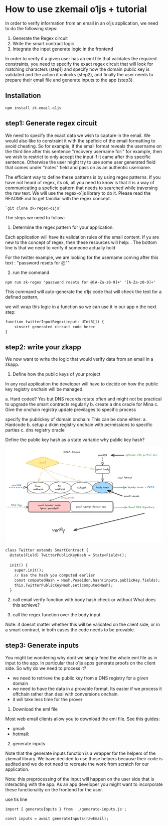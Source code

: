 # How to use zkemail o1js + tutorial 


In order to verify information from an email in an o1js application, we need to do the following steps: 

1. Generate the Regex circuit 
2. Write the smart contract logic
3. Integrate the input generate logic in the frontend  

In order to verify if a given user has an eml file that validates the required constraints, you need to specify the exact regex circuit that will look for matching characters (step1) and specify how the domain public key is validated and the action it unlocks (step2), and finally the user needs to prepare their email file and generate inputs to the app (step3).  




## Installation 

```
npm install zk-email-o1js
```


## step1: Generate regex circuit 

We need to specify the exact data we wish to capture in the email. We would also like to constraint it with the speficic of the email formatting to avoid cheating.  So for example, if the email format reveals the username on the third line after this sentence "recovery username for:" for example,  then we wish to restrict to only accept the input if it came after this specific sentence. Otherwise the user might try to use some user generated field that comes under "notes" field and pass on as an authentic username.  

The efficient way to define these patterns is by using regex patterns. If you have not heard of regex, its ok, all you need to know is that it is a way of communicating a speficic pattern that needs to searched while traversing the raw text. We will use the regex-o1js library to do it. Please read the README.md to get familiar with the regex concept. 

```
`git clone zk-regex-o1js` 
``` 

The steps we need to follow:  


1. Determine the regex pattern for your application. 

Each application will have its validation rules of the email content. If yu are new to the concept of regex, then these resources will help: . The bottom line is that we need to verify if someone actually hold

For the twitter example, we are looking for the username coming after this text : "password resets for @""

2. run the command 

``` 
npm run zk-regex 'password resets for @[A-Za-z0-9]+' '[A-Za-z0-9]+' 
```

This command will auto-generate the o1js code that will check the text for a defined pattern,  

we will wrap this logic in a function so we can use it in our app n the next step: 


```
function twitterInputRegex(input: UInt8[]) {
    <insert generated circuit code here> 
}
```


## step2: write your zkapp 

We now want to write the logic that would verify data from an email in a zkapp. 

1. Define how the public keys of your project 

In any real application the developer will have to decide on how the public key registry onchain will be managed. 

a. Hard coded? Yes but DNS records rotate often and might not be practical to upgrade the smart contracts regularly
b. create a dns oracle for Mina 
c. Give the onchain registry update previlages to specific process 


specify the publickey of domain onchain: This can be done either: 
    a. Hardcode
    b. setup a dkim registry onchain with permissions to specific parties 
    c. dns registry oracle 



Define the public key hash as a state variable 
why public key hash? 


![alt text](image.png)

```
class Twitter extends SmartContract {
  @state(Field) TwitterPublicKeyHash = State<Field>();

  init() {
    super.init();
    // Use the hash you computed earlier
    const computedHash = Hash.Poseidon.hash(inputs.publicKey.fields);
    this.TwitterPublicKeyHash.set(computedHash);
  }
```

2. call email verify function with body hash check 
or without 
What does this achieve?

3. call the regex function over the body input. 







Note: it doesnt matter whether this will be validated on the client side, or in a smart contract, in both cases the code needs to be provable.  




## step3: Generate inputs 

You might be wondering why dont we simply feed the whole eml file as in input to the app. In particular that o1js apps generate proofs on the client side. So why do we need to process it? 

- we need to retrieve the public key from a DNS registry for a given domain 
- we need to have the data in a provable format. Its easier if we process it offchain rather than deal with conversions onchain. 
- it will take less time for the prover 

1. Download the eml file 

Most web email clients allow you to download the eml file. See this guides: 
- gmail: 
- hotmail: 


2. generate inputs 

Note that the generate inputs function is a wrapper for the helpers of the zkemail library. We have decided to use those helpers because their code is audited and we do not need to recreate the work from scratch for our application. 


Note: this preprocessing of the input will happen on the user side that is interacting with the app. As an app developer you might want to incorporate these functionality on the frontend for the user. 

use tis line

```
import { generateInputs } from './generate-inputs.js';
```


```
const inputs = await generateInputs(rawEmail); 
```

